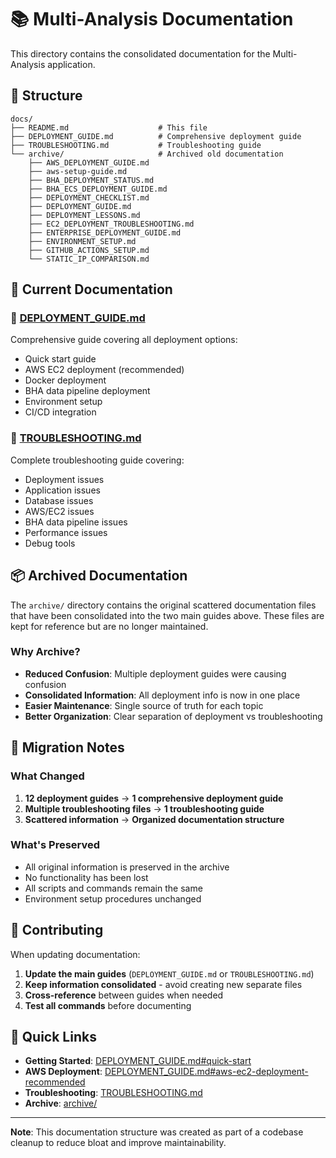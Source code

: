 # 📚 Multi-Analysis Documentation

This directory contains the consolidated documentation for the Multi-Analysis application.

## 📁 Structure

```
docs/
├── README.md                    # This file
├── DEPLOYMENT_GUIDE.md          # Comprehensive deployment guide
├── TROUBLESHOOTING.md           # Troubleshooting guide
└── archive/                     # Archived old documentation
    ├── AWS_DEPLOYMENT_GUIDE.md
    ├── aws-setup-guide.md
    ├── BHA_DEPLOYMENT_STATUS.md
    ├── BHA_ECS_DEPLOYMENT_GUIDE.md
    ├── DEPLOYMENT_CHECKLIST.md
    ├── DEPLOYMENT_GUIDE.md
    ├── DEPLOYMENT_LESSONS.md
    ├── EC2_DEPLOYMENT_TROUBLESHOOTING.md
    ├── ENTERPRISE_DEPLOYMENT_GUIDE.md
    ├── ENVIRONMENT_SETUP.md
    ├── GITHUB_ACTIONS_SETUP.md
    └── STATIC_IP_COMPARISON.md
```

## 📖 Current Documentation

### 🚀 [DEPLOYMENT_GUIDE.md](./DEPLOYMENT_GUIDE.md)
Comprehensive guide covering all deployment options:
- Quick start guide
- AWS EC2 deployment (recommended)
- Docker deployment
- BHA data pipeline deployment
- Environment setup
- CI/CD integration

### 🔧 [TROUBLESHOOTING.md](./TROUBLESHOOTING.md)
Complete troubleshooting guide covering:
- Deployment issues
- Application issues
- Database issues
- AWS/EC2 issues
- BHA data pipeline issues
- Performance issues
- Debug tools

## 📦 Archived Documentation

The `archive/` directory contains the original scattered documentation files that have been consolidated into the two main guides above. These files are kept for reference but are no longer maintained.

### Why Archive?
- **Reduced Confusion**: Multiple deployment guides were causing confusion
- **Consolidated Information**: All deployment info is now in one place
- **Easier Maintenance**: Single source of truth for each topic
- **Better Organization**: Clear separation of deployment vs troubleshooting

## 🔄 Migration Notes

### What Changed
1. **12 deployment guides** → **1 comprehensive deployment guide**
2. **Multiple troubleshooting files** → **1 troubleshooting guide**
3. **Scattered information** → **Organized documentation structure**

### What's Preserved
- All original information is preserved in the archive
- No functionality has been lost
- All scripts and commands remain the same
- Environment setup procedures unchanged

## 📝 Contributing

When updating documentation:
1. **Update the main guides** (`DEPLOYMENT_GUIDE.md` or `TROUBLESHOOTING.md`)
2. **Keep information consolidated** - avoid creating new separate files
3. **Cross-reference** between guides when needed
4. **Test all commands** before documenting

## 🔗 Quick Links

- **Getting Started**: [DEPLOYMENT_GUIDE.md#quick-start](./DEPLOYMENT_GUIDE.md#quick-start)
- **AWS Deployment**: [DEPLOYMENT_GUIDE.md#aws-ec2-deployment-recommended](./DEPLOYMENT_GUIDE.md#aws-ec2-deployment-recommended)
- **Troubleshooting**: [TROUBLESHOOTING.md](./TROUBLESHOOTING.md)
- **Archive**: [archive/](./archive/)

---

**Note**: This documentation structure was created as part of a codebase cleanup to reduce bloat and improve maintainability.
